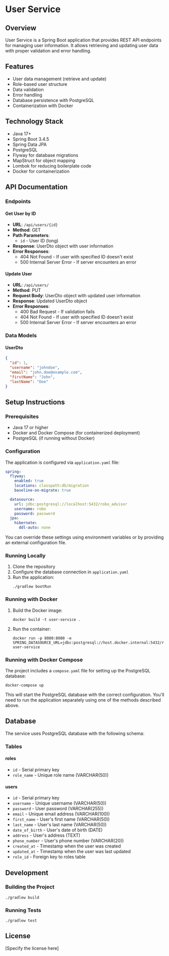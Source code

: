 # User Service

## Overview

User Service is a Spring Boot application that provides REST API endpoints for managing user information. It allows
retrieving and updating user data with proper validation and error handling.

## Features

- User data management (retrieve and update)
- Role-based user structure
- Data validation
- Error handling
- Database persistence with PostgreSQL
- Containerization with Docker

## Technology Stack

- Java 17+
- Spring Boot 3.4.5
- Spring Data JPA
- PostgreSQL
- Flyway for database migrations
- MapStruct for object mapping
- Lombok for reducing boilerplate code
- Docker for containerization

## API Documentation

### Endpoints

#### Get User by ID

- **URL**: `/api/users/{id}`
- **Method**: GET
- **Path Parameters**:
    - `id` - User ID (long)
- **Response**: UserDto object with user information
- **Error Responses**:
    - 404 Not Found - If user with specified ID doesn't exist
    - 500 Internal Server Error - If server encounters an error

#### Update User

- **URL**: `/api/users/`
- **Method**: PUT
- **Request Body**: UserDto object with updated user information
- **Response**: Updated UserDto object
- **Error Responses**:
    - 400 Bad Request - If validation fails
    - 404 Not Found - If user with specified ID doesn't exist
    - 500 Internal Server Error - If server encounters an error

### Data Models

#### UserDto

```json
{
  "id": 1,
  "username": "johndoe",
  "email": "john.doe@example.com",
  "firstName": "John",
  "lastName": "Doe"
}
```

## Setup Instructions

### Prerequisites

- Java 17 or higher
- Docker and Docker Compose (for containerized deployment)
- PostgreSQL (if running without Docker)

### Configuration

The application is configured via `application.yaml` file:

```yaml
spring:
  flyway:
    enabled: true
    locations: classpath:db/migration
    baseline-on-migrate: true

  datasource:
    url: jdbc:postgresql://localhost:5432/robo_advisor
    username: robo
    password: password
  jpa:
    hibernate:
      ddl-auto: none
```

You can override these settings using environment variables or by providing an external configuration file.

### Running Locally

1. Clone the repository
2. Configure the database connection in `application.yaml`
3. Run the application:
   ```
   ./gradlew bootRun
   ```

### Running with Docker

1. Build the Docker image:
   ```
   docker build -t user-service .
   ```

2. Run the container:
   ```
   docker run -p 8080:8080 -e SPRING_DATASOURCE_URL=jdbc:postgresql://host.docker.internal:5432/robo_advisor user-service
   ```

### Running with Docker Compose

The project includes a `compose.yaml` file for setting up the PostgreSQL database:

```
docker-compose up
```

This will start the PostgreSQL database with the correct configuration. You'll need to run the application separately
using one of the methods described above.

## Database

The service uses PostgreSQL database with the following schema:

### Tables

#### roles

- `id` - Serial primary key
- `role_name` - Unique role name (VARCHAR(50))

#### users

- `id` - Serial primary key
- `username` - Unique username (VARCHAR(50))
- `password` - User password (VARCHAR(255))
- `email` - Unique email address (VARCHAR(100))
- `first_name` - User's first name (VARCHAR(50))
- `last_name` - User's last name (VARCHAR(50))
- `date_of_birth` - User's date of birth (DATE)
- `address` - User's address (TEXT)
- `phone_number` - User's phone number (VARCHAR(20))
- `created_at` - Timestamp when the user was created
- `updated_at` - Timestamp when the user was last updated
- `role_id` - Foreign key to roles table

## Development

### Building the Project

```
./gradlew build
```

### Running Tests

```
./gradlew test
```

## License

[Specify the license here]
